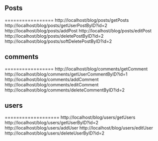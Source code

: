Posts
------
=================
http://localhost/blog/posts/getPosts
http://localhost/blog/posts/getUserPostByID?id=2
http://localhost/blog/posts/addPost
http://localhost/blog/posts/editPost
http://localhost/blog/posts/deletePostByID?id=2
http://localhost/blog/posts/softDeletePostByID?id=2

comments
---------
=================
http://localhost/blog/comments/getComment
http://localhost/blog/comments/getUserCommentByID?id=1
http://localhost/blog/comments/addComment
http://localhost/blog/comments/editComment
http://localhost/blog/comments/deleteCommentByID?id=2


users
------
===================
http://localhost/blog/users/getUsers
http://localhost/blog/users/getUserByID?id=2
http://localhost/blog/users/addUser
http://localhost/blog/users/editUser
http://localhost/blog/users/deleteUserByID?id=2
